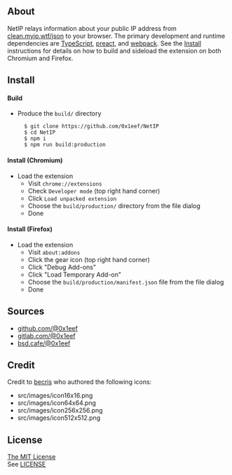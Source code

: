 ## About

NetIP relays information about your public IP address
from
[clean.myip.wtf/json](https://clean.myip.wtf/json)
to your browser. The primary development and runtime
dependencies are
[TypeScript](https://www.typescriptlang.org/),
[preact](https://preactjs.com/),
and
[webpack](https://webpack.js.org/). See the [Install](#install)
instructions for details on how to build and sideload the
extension on both Chromium and Firefox.

## Install

#### Build

* Produce the `build/` directory

        $ git clone https://github.com/0x1eef/NetIP
        $ cd NetIP
        $ npm i
        $ npm run build:production

#### Install (Chromium)

* Load the extension
    * Visit `chrome://extensions`
    * Check `Developer mode` (top right hand corner)
    * Click `Load unpacked extension`
    * Choose the `build/production/` directory from the file dialog
    * Done

#### Install (Firefox)

* Load the extension
  * Visit `about:addons`
  * Click the gear icon (top right hand corner)
  * Click "Debug Add-ons"
  * Click "Load Temporary Add-on"
  * Choose the `build/production/manifest.json` file from the file dialog
  * Done

## Sources

* [github.com/@0x1eef](https://github.com/0x1eef/NetIP#readme)
* [gitlab.com/@0x1eef](https://gitlab.com/0x1eef/NetIP#about)
* [bsd.cafe/@0x1eef](https://brew.bsd.cafe/0x1eef/NetIP)

## Credit

Credit to
[becris](https://www.flaticon.com/authors/becris)
who authored the following icons:

* src/images/icon16x16.png
* src/images/icon64x64.png
* src/images/icon256x256.png
* src/images/icon512x512.png

## License

[The MIT License](https://choosealicense.com/licenses/MIT/)
<br>
See [LICENSE](./share/NetIP/LICENSE)

